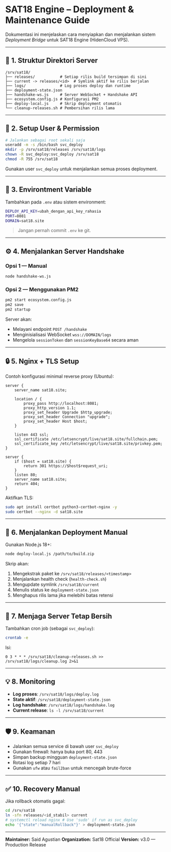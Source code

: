 # SAT18 Engine – Deployment & Maintenance Guide

Dokumentasi ini menjelaskan cara menyiapkan dan menjalankan sistem *Deployment Bridge* untuk SAT18 Engine (HidenCloud VPS).

---

## 🧱 1. Struktur Direktori Server

```
/srv/sat18/
├── releases/           # Setiap rilis build tersimpan di sini
├── current -> releases/<id>  # Symlink aktif ke rilis berjalan
├── logs/               # Log proses deploy dan runtime
├── deployment-state.json
├── handshake-ws.js     # Server WebSocket + Handshake API
├── ecosystem.config.js # Konfigurasi PM2
├── deploy-local.js     # Skrip deployment otomatis
└── cleanup-releases.sh # Pembersihan rilis lama
```

---

## 👤 2. Setup User & Permission

```bash
# Jalankan sebagai root sekali saja
useradd -m -s /bin/bash svc_deploy
mkdir -p /srv/sat18/releases /srv/sat18/logs
chown -R svc_deploy:svc_deploy /srv/sat18
chmod -R 755 /srv/sat18
```

Gunakan user `svc_deploy` untuk menjalankan semua proses deployment.

---

## 🔐 3. Environtment Variable

Tambahkan pada `.env` atau sistem environment:

```bash
DEPLOY_API_KEY=ubah_dengan_api_key_rahasia
PORT=8081
DOMAIN=sat18.site
```

> Jangan pernah commit `.env` ke git.

---

## ⚙️ 4. Menjalankan Server Handshake

### Opsi 1 — Manual

```bash
node handshake-ws.js
```

### Opsi 2 — Menggunakan PM2

```bash
pm2 start ecosystem.config.js
pm2 save
pm2 startup
```

Server akan:

* Melayani endpoint `POST /handshake`
* Menginisialisasi WebSocket `wss://DOMAIN/logs`
* Mengelola `sessionToken` dan `sessionKeyBase64` secara aman

---

## 🔒 5. Nginx + TLS Setup

Contoh konfigurasi minimal reverse proxy (Ubuntu):

```nginx
server {
    server_name sat18.site;

    location / {
        proxy_pass http://localhost:8081;
        proxy_http_version 1.1;
        proxy_set_header Upgrade $http_upgrade;
        proxy_set_header Connection "upgrade";
        proxy_set_header Host $host;
    }

    listen 443 ssl;
    ssl_certificate /etc/letsencrypt/live/sat18.site/fullchain.pem;
    ssl_certificate_key /etc/letsencrypt/live/sat18.site/privkey.pem;
}

server {
    if ($host = sat18.site) {
        return 301 https://$host$request_uri;
    }
    listen 80;
    server_name sat18.site;
    return 404;
}
```

Aktifkan TLS:

```bash
sudo apt install certbot python3-certbot-nginx -y
sudo certbot --nginx -d sat18.site
```

---

## 🚀 6. Menjalankan Deployment Manual

Gunakan Node.js 18+:

```bash
node deploy-local.js /path/to/build.zip
```

Skrip akan:

1. Mengekstrak paket ke `/srv/sat18/releases/<timestamp>`
2. Menjalankan health check (`health-check.sh`)
3. Mengupdate symlink `/srv/sat18/current`
4. Menulis status ke `deployment-state.json`
5. Menghapus rilis lama jika melebihi batas retensi

---

## 🔁 7. Menjaga Server Tetap Bersih

Tambahkan cron job (sebagai `svc_deploy`):

```bash
crontab -e
```

Isi:

```
0 3 * * * /srv/sat18/cleanup-releases.sh >> /srv/sat18/logs/cleanup.log 2>&1
```

---

## 💡 8. Monitoring

* **Log proses**: `/srv/sat18/logs/deploy.log`
* **State aktif**: `/srv/sat18/deployment-state.json`
* **Log handshake**: `/srv/sat18/logs/handshake.log`
* **Current release**: `ls -l /srv/sat18/current`

---

## 🛡️ 9. Keamanan

* Jalankan semua service di bawah user `svc_deploy`
* Gunakan firewall: hanya buka port 80, 443
* Simpan backup mingguan `deployment-state.json`
* Rotasi log setiap 7 hari
* Gunakan `ufw` atau `fail2ban` untuk mencegah brute-force

---

## ✅ 10. Recovery Manual

Jika rollback otomatis gagal:

```bash
cd /srv/sat18
ln -sfn releases/<id_stabil> current
# systemctl reload nginx # Use 'sudo' if run as svc_deploy
echo '{"state":"manualRollback"}' > deployment-state.json
```

---

**Maintainer:** Said Agustian
**Organization:** Sat18 Official
**Version:** v3.0 — Production Release